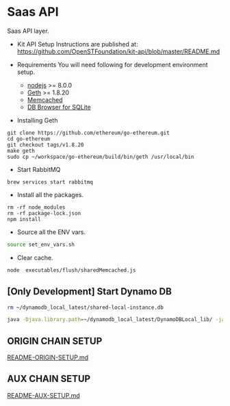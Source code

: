 # Saas API
Saas API layer.

* Kit API Setup
  Instructions are published at: https://github.com/OpenSTFoundation/kit-api/blob/master/README.md

* Requirements
  You will need following for development environment setup.
    - [nodejs](https://nodejs.org/) >= 8.0.0
    - [Geth](https://github.com/ethereum/go-ethereum/) >= 1.8.20
    - [Memcached](https://memcached.org/)
    - [DB Browser for SQLite](https://sqlitebrowser.org/)

* Installing Geth
```
git clone https://github.com/ethereum/go-ethereum.git
cd go-ethereum
git checkout tags/v1.8.20
make geth
sudo cp ~/workspace/go-ethereum/build/bin/geth /usr/local/bin
```

* Start RabbitMQ
```
brew services start rabbitmq
```

* Install all the packages.
```
rm -rf node_modules
rm -rf package-lock.json
npm install
```

* Source all the ENV vars.
```bash
source set_env_vars.sh
```

* Clear cache.
```bash
node  executables/flush/sharedMemcached.js
```

## [Only Development] Start Dynamo DB
```bash
rm ~/dynamodb_local_latest/shared-local-instance.db

java -Djava.library.path=~/dynamodb_local_latest/DynamoDBLocal_lib/ -jar ~/dynamodb_local_latest/DynamoDBLocal.jar -sharedDb -dbPath ~/dynamodb_local_latest/
```

## ORIGIN CHAIN SETUP
[README-ORIGIN-SETUP.md](README-ORIGIN-SETUP.md)

## AUX CHAIN SETUP
[README-AUX-SETUP.md](README-AUX-SETUP.md)
